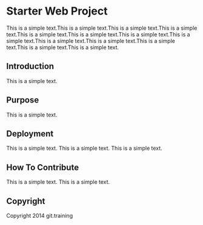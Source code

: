 # Starter Web Project

This is a simple text.This is a simple text.This is a simple text.This is a simple text.This is a simple text.This is a simple text.This is a simple text.This is a simple text.This is a simple text.This is a simple text.This is a simple text.This is a simple text.This is a simple text.

## Introduction

This is a simple text.

## Purpose

This is a simple text.

## Deployment

This is a simple text. This is a simple text. This is a simple text.

## How To Contribute
This is a simple text. This is a simple text.

## Copyright

Copyright 2014 git.training
